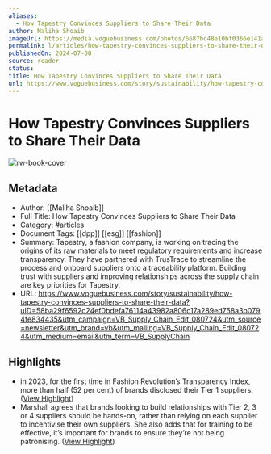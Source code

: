 ```yaml
---
aliases:
  - How Tapestry Convinces Suppliers to Share Their Data
author: Maliha Shoaib
imageUrl: https://media.voguebusiness.com/photos/6687bc48e10bf0366e141a30/16:9/w_1280,c_limit/TAPESTRY-VOGUEBUS-4724-SOCIAL-NEWSLETTER.jpg
permalink: l/articles/how-tapestry-convinces-suppliers-to-share-their-data
publishedOn: 2024-07-08
source: reader
status: 
title: How Tapestry Convinces Suppliers to Share Their Data
url: https://www.voguebusiness.com/story/sustainability/how-tapestry-convinces-suppliers-to-share-their-data?uID=58ba29f6592c24ef0bdefa76114a43982a806c17a289ed758a3b0794fe834435&utm_campaign=VB_Supply_Chain_Edit_080724&utm_source=newsletter&utm_brand=vb&utm_mailing=VB_Supply_Chain_Edit_080724&utm_medium=email&utm_term=VB_SupplyChain
---
```

# How Tapestry Convinces Suppliers to Share Their Data

![rw-book-cover](https://media.voguebusiness.com/photos/6687bc48e10bf0366e141a30/16:9/w_1280,c_limit/TAPESTRY-VOGUEBUS-4724-SOCIAL-NEWSLETTER.jpg)

## Metadata

- Author: [[Maliha Shoaib]]
- Full Title: How Tapestry Convinces Suppliers to Share Their Data
- Category: #articles
- Document Tags: [[dpp]] [[esg]] [[fashion]]
- Summary: Tapestry, a fashion company, is working on tracing the origins of its raw materials to meet regulatory requirements and increase transparency. They have partnered with TrusTrace to streamline the process and onboard suppliers onto a traceability platform. Building trust with suppliers and improving relationships across the supply chain are key priorities for Tapestry.
- URL: https://www.voguebusiness.com/story/sustainability/how-tapestry-convinces-suppliers-to-share-their-data?uID=58ba29f6592c24ef0bdefa76114a43982a806c17a289ed758a3b0794fe834435&utm_campaign=VB_Supply_Chain_Edit_080724&utm_source=newsletter&utm_brand=vb&utm_mailing=VB_Supply_Chain_Edit_080724&utm_medium=email&utm_term=VB_SupplyChain

## Highlights

- in 2023, for the first time in Fashion Revolution’s Transparency Index, more than half (52 per cent) of brands disclosed their Tier 1 suppliers. ([View Highlight](https://read.readwise.io/read/01j2ecajqq13q3bhcnrk40bpyb))
- Marshall agrees that brands looking to build relationships with Tier 2, 3 or 4 suppliers should be hands-on, rather than relying on each supplier to incentivise their own suppliers. She also adds that for training to be effective, it’s important for brands to ensure they’re not being patronising. ([View Highlight](https://read.readwise.io/read/01j2ece5vdsp99j2cx3jmn59n7))
